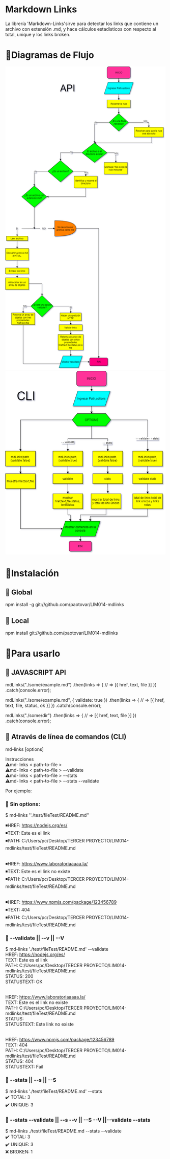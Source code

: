 # Markdown Links

 La librería 'Markdown-Links'sirve para detectar los links que contiene un archivo con extensión .md, y hace cálculos estadísticos con respecto al total, unique y los links broken.
 
# 🔗Diagramas de Flujo 

![API](./src/img/api.png)
![CLI](./src/img/cli.png)

# 🔗Instalación
## 🧩 Global

npm install -g git://github.com/paotovar/LIM014-mdlinks


## 🧩 Local

npm install git://github.com/paotovar/LIM014-mdlinks

# 🔗Para usarlo
## 🧩 JAVASCRIPT API

mdLinks("./some/example.md")
  .then(links => {
    // => [{ href, text, file }]
  })
  .catch(console.error);

mdLinks("./some/example.md", { validate: true })
  .then(links => {
    // => [{ href, text, file, status, ok }]
  })
  .catch(console.error);

mdLinks("./some/dir")
  .then(links => {
    // => [{ href, text, file }]
  })
  .catch(console.error);

## 🧩 Através de línea de comandos (CLI)
md-links <path-to-file> [options]

Instrucciones<br>
⚠️md-links < path-to-file > <br>
⚠️md-links < path-to-file > --validate <br>
⚠️md-links < path-to-file > --stats <br>
⚠️md-links < path-to-file > --stats --validate

Por ejemplo:

### 🧩 Sin options:
$ md-links ''./test/fileTest/README.md''</br>

◾️HREF: https://nodejs.org/es/ <br>
◾️TEXT: Este es el link <br>
◾PATH: C:/Users/pc/Desktop/TERCER PROYECTO/LIM014-mdlinks/test/fileTest/README.md <br><br>

◾️HREF: https://www.laboratoriaaaaa.la/ <br>
◾️TEXT: Este es el link no existe <br>
◾PATH: C:/Users/pc/Desktop/TERCER PROYECTO/LIM014-mdlinks/test/fileTest/README.md <br><br>

◾️HREF: https://www.npmjs.com/package/123456789 <br>
◾️TEXT: 404 <br>
◾PATH: C:/Users/pc/Desktop/TERCER PROYECTO/LIM014-mdlinks/test/fileTest/README.md <br> 
 



### 🧩 --validate || --v || --V
$ md-links './test/fileTest/README.md' --validate </br>
HREF: https://nodejs.org/es/ <br>
TEXT: Este es el link <br>
PATH: C:/Users/pc/Desktop/TERCER PROYECTO/LIM014-mdlinks/test/fileTest/README.md <br>
STATUS: 200 <br>
STATUSTEXT: OK <br><br>

HREF: https://www.laboratoriaaaaa.la/ <br>
TEXT: Este es el link no existe <br>
PATH: C:/Users/pc/Desktop/TERCER PROYECTO/LIM014-mdlinks/test/fileTest/README.md <br>
STATUS: <br>
STATUSTEXT: Este link no existe <br><br>

HREF: https://www.npmjs.com/package/123456789 <br>
TEXT: 404 <br>
PATH: C:/Users/pc/Desktop/TERCER PROYECTO/LIM014-mdlinks/test/fileTest/README.md <br>
STATUS: 404 <br>
STATUSTEXT: Fail <br>


### 🧩 --stats || --s || --S

$ md-links './test/fileTest/README.md' --stats</br>
  ✔️  TOTAL: 3</br>
  ✔️  UNIQUE: 3</br>

### 🧩 --stats --validate || --s --v || --S --V ||--validate --stats

$ md-links ./test/fileTest/README.md --stats --validate</br>
  ✔️  TOTAL: 3</br>
  ✔️  UNIQUE: 3</br>
  ❌  BROKEN: 1</br>